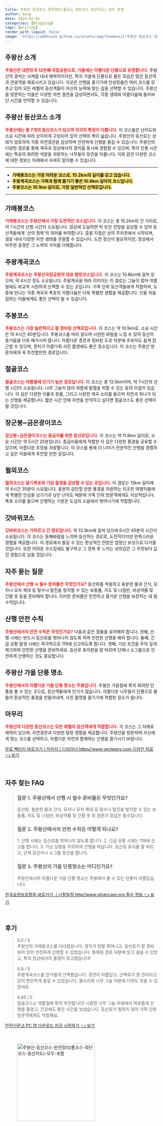 ```yaml
---
title: 주왕산 등산코스 완전정리(풀코스 최단코스 등산지도) 모두 포함
author: bing
date: 2025-02-01
categories: [Blogging]
tags: [writing]
render_with_liquid: false
image: 'https://adkhouse.github.io/assets/img/thumbnail/주왕산-등산코스-완전정리(풀코스-최단코스-등산지도)-모두-포함.webp'
---
```



<h2 id='주왕산소개'>주왕산 소개</h2>

<p><b><span style="color: #ee2323;">주왕산은 대한민국 12번째 국립공원으로, 가을에는 아름다운 단풍으로 유명합니다.</span></b> 주왕산의 경치는 사계절 내내 매력적이지만, 특히 가을에 단풍으로 물든 모습은 많은 등산객과 관광객을 매료시키고 있습니다. 이곳은 산행을 즐기기에 안성맞춤인 여러 코스를 갖추고 있어 모든 레벨의 등산객들이 자신의 능력에 맞는 길을 선택할 수 있습니다. 주왕산을 방문하는 이들은 다양한 자연 경관을 감상하면서도, 각종 생태와 아름다움에 둘러싸인 시간을 만끽할 수 있습니다.</p>

<h2 id='등산코스소개'>주왕산 등산코스 소개</h2>

<p><b><span style="color: #ee2323;">주왕산에는 총 7개의 등산코스가 있으며 각각의 특징이 다릅니다.</span></b> 이 코스들은 난이도와 소요 시간에 따라 상이하게 구성되어 있어 선택의 폭이 넓습니다. 주왕산의 등산로는 상태가 양호하여 각종 자연경관을 감상하며 안전하게 산행을 즐길 수 있습니다. 주왕산의 다양한 경로를 통해 계곡과 정상에서의 경치를 동시에 경험할 수 있으며, 특히 단풍 시즌에는 특유의 화려한 색깔을 자랑하는 나무들이 장관을 이룹니다. 이와 같은 다양한 코스에 대한 정보는 아래에서 자세히 알아볼 수 있습니다.</p>

<hr />

<ul>
    <li><b><span style="background-color: #ffe066;">가메봉코스는 가장 어려운 코스로, 15.2km의 길이를 갖고 있습니다.</span></b></li>
    <li><b><span style="background-color: #ffe066;">주왕계곡코스는 가족과 함께 즐기기 좋은 10.6km 길이의 코스입니다.</span></b></li>
    <li><b><span style="background-color: #ffe066;">주봉코스는 10.1km 길이로, 가장 일반적인 산책로입니다.</span></b></li>
</ul>

<hr />

<h2 id='가메봉코스'>가메봉코스</h2>

<p><b><span style="color: #ee2323;">가메봉코스는 주왕산에서 가장 도전적인 코스입니다.</span></b> 이 코스는 총 15.2km의 긴 거리로, 약 7시간의 산행 시간이 소요됩니다. 정상에 도달하면 탁 트인 전망을 감상할 수 있어 등산객들에게 '산의 정복'의 의미를 부여합니다. 출발 지점은 상의 주차장에서 시작되며, 경로 내내 다양한 자연 생태를 관찰할 수 있습니다. 도전 정신이 필요하지만, 정상에서 마주한 광경은 그 노력의 가치를 더해줍니다.</p>

<h2 id='주왕계곡코스'>주왕계곡코스</h2>

<p><b><span style="color: #ee2323;">주왕계곡코스는 주왕산국립공원의 대표 탐방코스입니다.</span></b> 이 코스는 10.6km에 걸쳐 있으며, 약 4시간 정도 소요됩니다. 주왕계곡을 따라 이어지는 이 경로는 그늘이 많아 여름철에도 비교적 시원하게 산책할 수 있는 곳입니다. 가족 단위 등산객들에게 적합하며, 도중에 만나는 각종 계곡과 폭포의 아름다움은 더욱 특별한 경험을 제공합니다. 산을 처음 접하는 이들에게도 좋은 선택이 될 수 있습니다.</p>

<h2 id='주봉코스'>주봉코스</h2>

<p><b><span style="color: #ee2323;">주봉코스는 가장 일반적이고 잘 정비된 산책로입니다.</span></b> 이 코스는 약 10.1km로, 소요 시간은 약 4시간 40분입니다. 주봉코스를 따라 걸으며 시원한 바람을 느낄 수 있어 등산의 즐거움을 더욱 배가시켜 줍니다. 아름다운 경관과 정비된 도로 덕분에 초보자도 쉽게 접근할 수 있으며, 경치가 아름다워 사진 촬영에도 좋은 장소입니다. 이 코스는 주왕산 방문자에게 꼭 추천할만한 경로입니다.</p>

<h2 id='절골코스'>절골코스</h2>

<p><b><span style="color: #ee2323;">절골코스는 여름철에 인기가 높은 경로입니다.</span></b> 이 코스는 총 13.5km이며, 약 7시간의 산행 시간이 소요됩니다. 나무 그늘이 많아 여름에 발열을 피할 수 있는 등의 이점이 있습니다. 이 길은 다양한 식물과 동물, 그리고 시원한 계곡 소리를 들으며 자연과 하나가 되는 산행을 제공합니다. 짧은 시간 안에 자연을 만끽하고 싶다면 절골코스도 좋은 선택이 될 것입니다.</p>

<h2 id='장군봉금은광이코스'>장군봉~금은광이코스</h2>

<p><b><span style="color: #ee2323;">장군봉~금은광이코스는 중급자를 위한 등산로입니다.</span></b> 이 코스는 약 11.8km 길이로, 소요 시간은 약 5시간 25분입니다. 중급자들에게 적합한 이 길은 다양한 풍경을 공유할 수 있으며, 아름다운 조망을 자랑합니다. 이 코스를 통해 더 나아가 전문적인 산행을 경험하고 싶은 이들에게 추천할 만한 길입니다.</p>

<h2 id='월외코스'>월외코스</h2>

<p><b><span style="color: #ee2323;">월외코스는 달기폭포와 기암 절경을 감상할 수 있는 곳입니다.</span></b> 이 경로는 13km 길이에 약 4시간 35분이 소요됩니다. 충분히 감탄할 만한 풍경을 자랑하는 이곳은 여행자들에게 특별한 인상을 남기기과 낮은 난이도 때문에 가족 단위 방문객에게도 이상적입니다. 폭포 소리를 들으며 산행하는 기분은 도심의 소음에서 벗어나기에 적합합니다.</p>

<h2 id='갓바위코스'>갓바위코스</h2>

<p><b><span style="color: #ee2323;">갓바위코스는 가파르고 긴 경로입니다.</span></b> 약 13.3km에 걸쳐 있으며 6시간 45분의 시간이 소요됩니다. 이 코스는 동해바람을 느끼며 등산하는 경로로, 도전적이지만 만족스러운 경험을 제공합니다. 이 경로에서 즐길 수 있는 환상적인 전망은 엄청난 보상으로 다가올 것입니다. 또한 어려운 코스임에도 불구하고 그 정복 후 느끼는 성취감은 그 무엇보다 값진 경험으로 남을 것입니다.</p>

<h2 id='자주묻는질문'>자주 묻는 질문</h2>

<p><b><span style="color: #ee2323;">주왕산에서 산행 시 필수 준비물은 무엇인가요?</span></b> 등산화를 착용하고 충분한 물과 간식, 모자나 모자 복대 등 탈수나 탈진을 방지할 수 있는 보충품, 지도 및 나침반, 비상약품 및 긴팔 옷 등을 준비해야 합니다. 이러한 준비물은 안전하고 즐거운 산행을 보장하는 데 필수적입니다.</p>

<h2 id='안전수칙'>산행 안전 수칙</h2>

<p><b><span style="color: #ee2323;">주왕산에서의 안전 수칙은 무엇인가요?</span></b> 다음과 같은 점들을 유의해야 합니다. 첫째, 산행 시에는 반드시 등산로를 벗어나지 않도록 하여 안전한 산행을 해야 합니다. 둘째, 긴급 상황 발생 시에는 즉각적으로 119에 신고하도록 합니다. 셋째, 기상 조건을 주의 깊게 체크하여 안전한 산행을 준비하세요. 등산로 표지판을 잘 따르며 단체나 소그룹으로 안전하게 산행하는 것도 중요합니다.</p>

<h2 id='가을단풍명소'>주왕산 가을 단풍 명소</h2>

<p><b><span style="color: #ee2323;">주왕산에서의 아름다운 가을 단풍 명소는 주봉입니다.</span></b> 주봉은 가을철에 특히 화려한 단풍을 볼 수 있는 곳으로, 등산객들에게 인기가 많습니다. 아름다운 나무들이 단풍으로 물들어 환상적인 풍경을 만들어내며, 사진 촬영을 즐기기에 적합한 장소가 됩니다.</p>

<h2 id='마무리'>마무리</h2>

<p><b><span style="color: #ee2323;">주왕산의 다양한 등산코스는 모든 레벨의 등산객에게 적합합니다.</span></b> 각 코스는 그 자체로 매력이 있으며, 자연경관과 다양한 탐방 경험을 제공합니다. 주왕산을 방문하여 자신에게 맞는 코스를 선택하고, 아름다운 자연과 함께하는 산행을 즐기시기 바랍니다.</p>


<p><a class="click-button" title="무료 벡터지 바로가기ㅣ이미지ㅣ디자이너 https//www.vecteezy.com 디자인 자료" href="https://adkhouse.github.io/posts/%EB%AC%B4%EB%A3%8C-%EB%B2%A1%ED%84%B0%EC%A7%80-%EB%B0%94%EB%A1%9C%EA%B0%80%EA%B8%B0%E3%85%A3%EC%9D%B4%EB%AF%B8%EC%A7%80%E3%85%A3%EB%94%94%EC%9E%90%EC%9D%B4%EB%84%88-httpswww.vecteezy.com-%EB%94%94%EC%9E%90%EC%9D%B8-%EC%9E%90%EB%A3%8C/" rel="dofollow">무료 벡터지 바로가기ㅣ이미지ㅣ디자이너 https//www.vecteezy.com 디자인 자료 👈 보기</a></p><br>
<h2 id='자주_찾는_FAQ'>자주 찾는 FAQ</h2>
<div itemscope="" itemtype="https://schema.org/FAQPage"> 
<blockquote> 
<div itemscope="" itemprop="mainEntity" itemtype="https://schema.org/Question"> 
<h3 itemprop="name">질문 1. 주왕산에서 산행 시 필수 준비물은 무엇인가요?</h3> 
<div itemscope="" itemprop="acceptedAnswer" itemtype="https://schema.org/Answer"> 
<span itemprop="text"> 
<p>등산화, 충분한 물과 간식, 모자나 모자 복대 등 탈수나 탈진을 방지할 수 있는 보충품, 지도 및 나침반, 비상약품 및 긴팔 옷 등 경춘기 점검은 필수입니다.</p> 
</span> 
</div> 
</div> 

<div itemscope="" itemprop="mainEntity" itemtype="https://schema.org/Question"> 
<h3 itemprop="name">질문 2. 주왕산에서의 안전 수칙은 어떻게 되나요?</h3> 
<div itemscope="" itemprop="acceptedAnswer" itemtype="https://schema.org/Answer"> 
<span itemprop="text"> 
<p>1. 산행 시에는 등산로를 벗어나지 않도록 합니다. 2. 긴급 상황 시에는 119에 신고를 합니다. 3. 기상 상황을 주의하여 산행을 떠납니다. 등산로 표지를 잘 따르고, 단체 등산이나 소그룹 등산을 합니다.</p> 
</span> 
</div> 
</div> 

<div itemscope="" itemprop="mainEntity" itemtype="https://schema.org/Question"> 
<h3 itemprop="name">질문 3. 주왕산의 가을 단풍명소는 어디인가요?</h3> 
<div itemscope="" itemprop="acceptedAnswer" itemtype="https://schema.org/Answer"> 
<span itemprop="text"> 
<p>주왕산에서의 아름다운 가을 단풍 명소는 주봉에서 볼 수 있는 단풍이 아름답습니다.</p> 
</span> 
</div> 
</div> 
</blockquote> 
</div>
<p><a class="click-button" title="한국요양보호협회 바로가기 ㅣ시험일정 http//www.silvercare.org 필수 정보" href="https://adkhouse.github.io/posts/%ED%95%9C%EA%B5%AD%EC%9A%94%EC%96%91%EB%B3%B4%ED%98%B8%ED%98%91%ED%9A%8C-%EB%B0%94%EB%A1%9C%EA%B0%80%EA%B8%B0-%E3%85%A3%EC%8B%9C%ED%97%98%EC%9D%BC%EC%A0%95-httpwww.silvercare.org-%ED%95%84%EC%88%98-%EC%A0%95%EB%B3%B4/" rel="dofollow">한국요양보호협회 바로가기 ㅣ시험일정 http//www.silvercare.org 필수 정보 👈 보기</a></p><br>
<h2 id='후기'>후기</h2>
<div itemscope itemtype="https://schema.org/Product">
  <blockquote>
  <div itemprop="review" itemscope itemtype="https://schema.org/Review">
      <div itemprop="reviewRating" itemscope itemtype="https://schema.org/Rating"> <span itemprop="ratingValue">5.0</span> / <span itemprop="bestRating">5</span> </div>
      <span itemprop="reviewBody">주왕산의 가메봉코스를 다녀왔습니다. 경치가 정말 뛰어나고, 등산로가 잘 정비되어 있어 안전하게 산행할 수 있었습니다. 통제된 경로 덕분에 믿고 걸을 수 있었고, 특히 정상에서의 풍경이 최고였습니다!</span>
  </div>
  <br>
  <div itemprop="review" itemscope itemtype="https://schema.org/Review">
      <div itemprop="reviewRating" itemscope itemtype="https://schema.org/Rating"> <span itemprop="ratingValue">4.9</span> / <span itemprop="bestRating">5</span> </div>
      <span itemprop="reviewBody">주왕계곡코스를 한가롭게 산책했습니다. 경관이 아름답고, 산책로가 잘 관리되고 있어 편안하게 즐길 수 있었습니다. 물소리와 나무 그늘 덕분에 더위도 잊을 수 있었네요.</span>
  </div>
  <br>
  <div itemprop="review" itemscope itemtype="https://schema.org/Review">
      <div itemprop="reviewRating" itemscope itemtype="https://schema.org/Rating"> <span itemprop="ratingValue">4.85</span> / <span itemprop="bestRating">5</span> </div>
      <span itemprop="reviewBody">절골코스는 여름철에 특히 추천합니다! 시원한 나무 그늘 아래에서 여유롭게 산행을 즐겼고, 건강에도 좋은 시간을 보냈습니다. 등산로가 험하지 않아 가족 단위 방문객에게도 적합해요.</span>
  </div>
  </blockquote>
</div>
<p><a class="click-button" title="안전신문고 PC 앱 다운로드 지금 시작하기" href="https://adkhouse.github.io/posts/%EC%95%88%EC%A0%84%EC%8B%A0%EB%AC%B8%EA%B3%A0-PC-%EC%95%B1-%EB%8B%A4%EC%9A%B4%EB%A1%9C%EB%93%9C-%EC%A7%80%EA%B8%88-%EC%8B%9C%EC%9E%91%ED%95%98%EA%B8%B0/" rel="dofollow">안전신문고 PC 앱 다운로드 지금 시작하기 👈 보기</a></p><br>
<figure class="image"><img src="https://adkhouse.github.io/assets/img/thumbnail/주왕산-등산코스-완전정리(풀코스-최단코스-등산지도)-모두-포함.webp" alt="주왕산-등산코스-완전정리(풀코스-최단코스-등산지도)-모두-포함" width="256" height="256"></figure>
